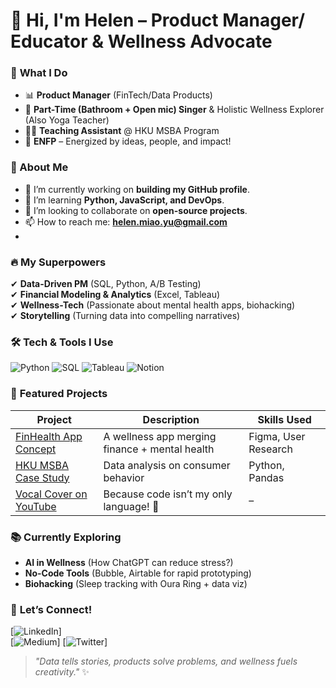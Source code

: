 # 👋 Hi, I'm Helen – Product Manager/ Educator & Wellness Advocate  

### 💼 **What I Do**  
- 📊 **Product Manager** (FinTech/Data Products)  
- 🎤 **Part-Time (Bathroom + Open mic) Singer** & Holistic Wellness Explorer (Also Yoga Teacher)
- 👩‍🏫 **Teaching Assistant** @ HKU MSBA Program  
- 🌱 **ENFP** – Energized by ideas, people, and impact!  

### 🚀 About Me  
- 🔭 I’m currently working on **building my GitHub profile**.  
- 🌱 I’m learning **Python, JavaScript, and DevOps**.  
- 👯 I’m looking to collaborate on **open-source projects**.  
- 📫 How to reach me: **[helen.miao.yu@gmail.com](mailto:helen.miao.yu@gmail.com)**
- 
### 🔥 **My Superpowers**  
✔ **Data-Driven PM** (SQL, Python, A/B Testing)  
✔ **Financial Modeling & Analytics** (Excel, Tableau)  
✔ **Wellness-Tech** (Passionate about mental health apps, biohacking)  
✔ **Storytelling** (Turning data into compelling narratives)  

### 🛠️ **Tech & Tools I Use**  
![Python](https://img.shields.io/badge/Python-3776AB?style=flat&logo=python&logoColor=white)
![SQL](https://img.shields.io/badge/SQL-4479A1?style=flat&logo=postgresql&logoColor=white)
![Tableau](https://img.shields.io/badge/Tableau-E97627?style=flat&logo=tableau&logoColor=white)
![Notion](https://img.shields.io/badge/Notion-000000?style=flat&logo=notion&logoColor=white)

### 🌟 **Featured Projects**  
| Project | Description | Skills Used |
|---------|-------------|-------------|
| [FinHealth App Concept](link) | A wellness app merging finance + mental health | Figma, User Research |
| [HKU MSBA Case Study](link) | Data analysis on consumer behavior | Python, Pandas |
| [Vocal Cover on YouTube](link) | Because code isn’t my only language! 🎤 | – |

### 📚 **Currently Exploring**  
- **AI in Wellness** (How ChatGPT can reduce stress?)  
- **No-Code Tools** (Bubble, Airtable for rapid prototyping)  
- **Biohacking** (Sleep tracking with Oura Ring + data viz)  

### 💬 **Let’s Connect!**  
[![LinkedIn](https://img.shields.io/badge/LinkedIn-0077B5?style=flat&logo=linkedin&logoColor=white)]  
[![Medium](https://img.shields.io/badge/Medium-12100E?style=flat&logo=medium&logoColor=white)]
[![Twitter](https://img.shields.io/badge/Twitter-1DA1F2?style=flat&logo=twitter&logoColor=white)]

> *"Data tells stories, products solve problems, and wellness fuels creativity."* ✨  
